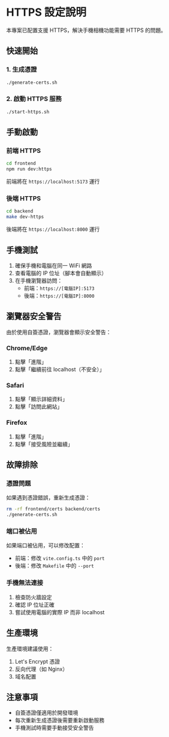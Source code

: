 # HTTPS 設定說明

本專案已配置支援 HTTPS，解決手機相機功能需要 HTTPS 的問題。

## 快速開始

### 1. 生成憑證
```bash
./generate-certs.sh
```

### 2. 啟動 HTTPS 服務
```bash
./start-https.sh
```

## 手動啟動

### 前端 HTTPS
```bash
cd frontend
npm run dev:https
```
前端將在 `https://localhost:5173` 運行

### 後端 HTTPS
```bash
cd backend
make dev-https
```
後端將在 `https://localhost:8000` 運行

## 手機測試

1. 確保手機和電腦在同一 WiFi 網路
2. 查看電腦的 IP 位址（腳本會自動顯示）
3. 在手機瀏覽器訪問：
   - 前端：`https://[電腦IP]:5173`
   - 後端：`https://[電腦IP]:8000`

## 瀏覽器安全警告

由於使用自簽憑證，瀏覽器會顯示安全警告：

### Chrome/Edge
1. 點擊「進階」
2. 點擊「繼續前往 localhost（不安全）」

### Safari
1. 點擊「顯示詳細資料」
2. 點擊「訪問此網站」

### Firefox
1. 點擊「進階」
2. 點擊「接受風險並繼續」

## 故障排除

### 憑證問題
如果遇到憑證錯誤，重新生成憑證：
```bash
rm -rf frontend/certs backend/certs
./generate-certs.sh
```

### 端口被佔用
如果端口被佔用，可以修改配置：
- 前端：修改 `vite.config.ts` 中的 `port`
- 後端：修改 `Makefile` 中的 `--port`

### 手機無法連接
1. 檢查防火牆設定
2. 確認 IP 位址正確
3. 嘗試使用電腦的實際 IP 而非 localhost

## 生產環境

生產環境建議使用：
1. Let's Encrypt 憑證
2. 反向代理（如 Nginx）
3. 域名配置

## 注意事項

- 自簽憑證僅適用於開發環境
- 每次重新生成憑證後需要重新啟動服務
- 手機測試時需要手動接受安全警告
